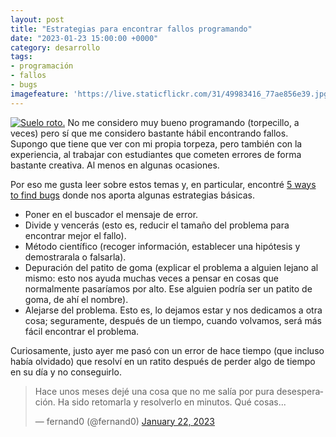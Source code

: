 ```yaml
---
layout: post
title: "Estrategias para encontrar fallos programando"
date: "2023-01-23 15:00:00 +0000"
category: desarrollo
tags:
- programación
- fallos
- bugs
imagefeature: 'https://live.staticflickr.com/31/49983416_77ae856e39.jpg'
---
```

<a href="https://www.flickr.com/photos/fernand0/49983416/" title="Suelo roto. "><img src="https://live.staticflickr.com/31/49983416_77ae856e39.jpg" alt="Suelo roto. " class="img-responsive img-centered"></a>
No me considero muy bueno programando (torpecillo, a veces) pero sí que me considero bastante hábil encontrando fallos. Supongo que tiene que ver con mi propia torpeza, pero también con la experiencia, al trabajar con estudiantes que cometen errores de forma bastante creativa. Al menos en algunas ocasiones.

Por eso me gusta leer sobre estos temas y, en particular, encontré [5 ways to find bugs](https://www.liip.ch/en/blog/5-ways-to-find-bugs) donde nos aporta algunas estrategias básicas.

* Poner en el buscador el mensaje de error.
* Divide y vencerás (esto es, reducir el tamaño del problema para encontrar mejor el fallo).
* Método científico (recoger información, establecer una hipótesis y demostrarala o falsarla).
* Depuración del patito de goma (explicar el problema a alguien lejano al mismo: esto nos ayuda muchas veces a pensar en cosas que normalmente pasaríamos por alto. Ese alguien podría ser un patito de goma, de ahí el nombre).
* Alejarse del problema. Esto es, lo dejamos estar y nos dedicamos a otra cosa; seguramente, después de un tiempo, cuando volvamos, será más fácil encontrar el problema.

Curiosamente, justo ayer me pasó con un error de hace tiempo (que incluso había olvidado) que resolví en un ratito después de perder algo de tiempo en su día y no conseguirlo.

<blockquote class="twitter-tweet"><p lang="es" dir="ltr">Hace unos meses dejé una cosa que no me salía por pura desesperación. Ha sido retomarla y resolverlo en minutos. Qué cosas...</p>&mdash; fernand0 (@fernand0) <a href="https://twitter.com/fernand0/status/1617124269221199873?ref_src=twsrc%5Etfw">January 22, 2023</a></blockquote> <script async src="https://platform.twitter.com/widgets.js" charset="utf-8"></script> 

